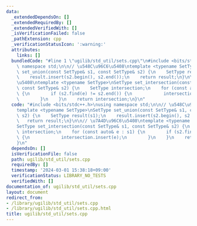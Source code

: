 ```yaml
---
data:
  _extendedDependsOn: []
  _extendedRequiredBy: []
  _extendedVerifiedWith: []
  _isVerificationFailed: false
  _pathExtension: cpp
  _verificationStatusIcon: ':warning:'
  attributes:
    links: []
  bundledCode: "#line 1 \"ugilib/std_util/sets.cpp\"\n#include <bits/stdc++.h>\nusing\
    \ namespace std;\n\n// \u548C\u96C6\u5408\ntemplate <typename SetType>\nSetType\
    \ set_union(const SetType& s1, const SetType& s2) {\n    SetType result(s1);\n\
    \    result.insert(s2.begin(), s2.end());\n    return result;\n}\n\n// \u7A4D\u96C6\
    \u5408\ntemplate <typename SetType>\nSetType set_intersection(const SetType& s1,\
    \ const SetType& s2) {\n    SetType intersection;\n    for (const auto& e : s1)\
    \ {\n        if (s2.find(e) != s2.end()) {\n            intersection.insert(e);\n\
    \        }\n    }\n    return intersection;\n}\n"
  code: "#include <bits/stdc++.h>\nusing namespace std;\n\n// \u548C\u96C6\u5408\n\
    template <typename SetType>\nSetType set_union(const SetType& s1, const SetType&\
    \ s2) {\n    SetType result(s1);\n    result.insert(s2.begin(), s2.end());\n \
    \   return result;\n}\n\n// \u7A4D\u96C6\u5408\ntemplate <typename SetType>\n\
    SetType set_intersection(const SetType& s1, const SetType& s2) {\n    SetType\
    \ intersection;\n    for (const auto& e : s1) {\n        if (s2.find(e) != s2.end())\
    \ {\n            intersection.insert(e);\n        }\n    }\n    return intersection;\n\
    }\n"
  dependsOn: []
  isVerificationFile: false
  path: ugilib/std_util/sets.cpp
  requiredBy: []
  timestamp: '2024-03-01 15:38:18+09:00'
  verificationStatus: LIBRARY_NO_TESTS
  verifiedWith: []
documentation_of: ugilib/std_util/sets.cpp
layout: document
redirect_from:
- /library/ugilib/std_util/sets.cpp
- /library/ugilib/std_util/sets.cpp.html
title: ugilib/std_util/sets.cpp
---
```

